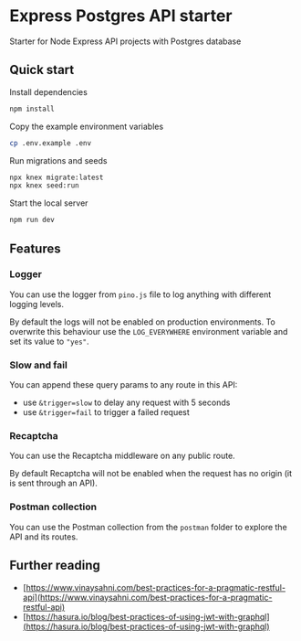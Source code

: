 # Express Postgres API starter

Starter for Node Express API projects with Postgres database

## Quick start

Install dependencies

```bash
npm install
```

Copy the example environment variables

```bash
cp .env.example .env
```

Run migrations and seeds

```bash
npx knex migrate:latest
npx knex seed:run
```

Start the local server

```bash
npm run dev
```

## Features

### Logger

You can use the logger from `pino.js` file to log anything with different logging levels.

By default the logs will not be enabled on production environments. To overwrite this behaviour use the `LOG_EVERYWHERE` environment variable and set its value to `"yes"`.

### Slow and fail

You can append these query params to any route in this API:

- use `&trigger=slow` to delay any request with 5 seconds
- use `&trigger=fail` to trigger a failed request

### Recaptcha

You can use the Recaptcha middleware on any public route.

By default Recaptcha will not be enabled when the request has no origin (it is sent through an API).

### Postman collection

You can use the Postman collection from the `postman` folder to explore the API and its routes.

## Further reading

- [https://www.vinaysahni.com/best-practices-for-a-pragmatic-restful-api](https://www.vinaysahni.com/best-practices-for-a-pragmatic-restful-api)
- [https://hasura.io/blog/best-practices-of-using-jwt-with-graphql](https://hasura.io/blog/best-practices-of-using-jwt-with-graphql)
